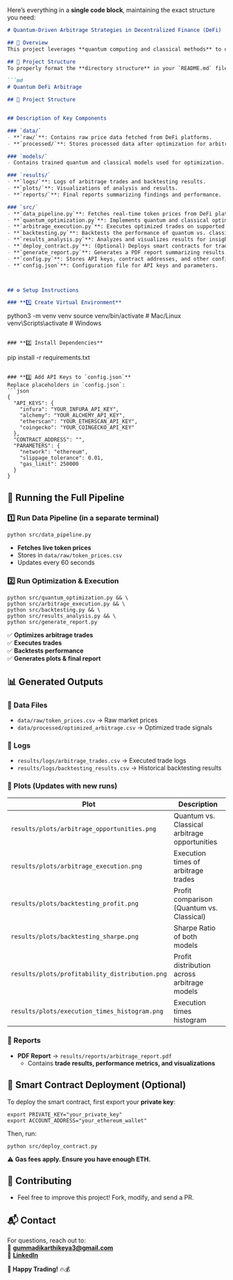 Here’s everything in a **single code block**, maintaining the exact structure you need:  

```markdown
# Quantum-Driven Arbitrage Strategies in Decentralized Finance (DeFi)

## 📌 Overview
This project leverages **quantum computing and classical methods** to optimize arbitrage trading strategies in **Decentralized Finance (DeFi)**. It automates data collection, quantum optimization, trade execution, backtesting, and result analysis.

## 📂 Project Structure
To properly format the **directory structure** in your `README.md` file so it appears correctly on GitHub, wrap it inside triple backticks (` ``` `) to maintain **code block formatting**. Here's how you should structure it:

```md
# Quantum DeFi Arbitrage

## 📂 Project Structure


## Description of Key Components

### `data/`
- **`raw/`**: Contains raw price data fetched from DeFi platforms.
- **`processed/`**: Stores processed data after optimization for arbitrage trades.

### `models/`
- Contains trained quantum and classical models used for optimization.

### `results/`
- **`logs/`**: Logs of arbitrage trades and backtesting results.
- **`plots/`**: Visualizations of analysis and results.
- **`reports/`**: Final reports summarizing findings and performance.

### `src/`
- **`data_pipeline.py`**: Fetches real-time token prices from DeFi platforms.
- **`quantum_optimization.py`**: Implements quantum and classical optimization algorithms.
- **`arbitrage_execution.py`**: Executes optimized trades on supported platforms.
- **`backtesting.py`**: Backtests the performance of quantum vs. classical models.
- **`results_analysis.py`**: Analyzes and visualizes results for insights.
- **`deploy_contract.py`**: (Optional) Deploys smart contracts for trade execution.
- **`generate_report.py`**: Generates a PDF report summarizing results.
- **`config.py`**: Stores API keys, contract addresses, and other configurations.
- **`config.json`**: Configuration file for API keys and parameters.



## ⚙️ Setup Instructions

### **1️⃣ Create Virtual Environment**
```
python3 -m venv venv
source venv/bin/activate  # Mac/Linux
venv\Scripts\activate     # Windows
```

### **2️⃣ Install Dependencies**
```
pip install -r requirements.txt
```

### **3️⃣ Add API Keys to `config.json`**
Replace placeholders in `config.json`:
```json
{
  "API_KEYS": {
    "infura": "YOUR_INFURA_API_KEY",
    "alchemy": "YOUR_ALCHEMY_API_KEY",
    "etherscan": "YOUR_ETHERSCAN_API_KEY",
    "coingecko": "YOUR_COINGECKO_API_KEY"
  },
  "CONTRACT_ADDRESS": "",
  "PARAMETERS": {
    "network": "ethereum",
    "slippage_tolerance": 0.01,
    "gas_limit": 250000
  }
}
```

## 🚀 Running the Full Pipeline

### **1️⃣ Run Data Pipeline (in a separate terminal)**
```
python src/data_pipeline.py
```
- **Fetches live token prices**
- Stores in `data/raw/token_prices.csv`
- Updates every 60 seconds

### **2️⃣ Run Optimization & Execution**
```
python src/quantum_optimization.py && \
python src/arbitrage_execution.py && \
python src/backtesting.py && \
python src/results_analysis.py && \
python src/generate_report.py
```
✅ **Optimizes arbitrage trades**  
✅ **Executes trades**  
✅ **Backtests performance**  
✅ **Generates plots & final report**

## 📊 Generated Outputs

### **🔹 Data Files**
- `data/raw/token_prices.csv` → Raw market prices
- `data/processed/optimized_arbitrage.csv` → Optimized trade signals

### **🔹 Logs**
- `results/logs/arbitrage_trades.csv` → Executed trade logs
- `results/logs/backtesting_results.csv` → Historical backtesting results

### **🔹 Plots (Updates with new runs)**
| Plot | Description |
|------|------------|
| `results/plots/arbitrage_opportunities.png` | Quantum vs. Classical arbitrage opportunities |
| `results/plots/arbitrage_execution.png` | Execution times of arbitrage trades |
| `results/plots/backtesting_profit.png` | Profit comparison (Quantum vs. Classical) |
| `results/plots/backtesting_sharpe.png` | Sharpe Ratio of both models |
| `results/plots/profitability_distribution.png` | Profit distribution across arbitrage models |
| `results/plots/execution_times_histogram.png` | Execution times histogram |

### **🔹 Reports**
- **PDF Report** → `results/reports/arbitrage_report.pdf`
  - Contains **trade results, performance metrics, and visualizations**

## 📜 Smart Contract Deployment (Optional)
To deploy the smart contract, first export your **private key**:
```
export PRIVATE_KEY="your_private_key"
export ACCOUNT_ADDRESS="your_ethereum_wallet"
```
Then, run:
```
python src/deploy_contract.py
```
⚠️ **Gas fees apply. Ensure you have enough ETH.**

## 🔗 Contributing
- Feel free to improve this project! Fork, modify, and send a PR.

## 📬 Contact
For questions, reach out to:  
📧 **gummadikarthikeya3@gmail.com**  
💼 **[LinkedIn](https://linkedin.com/in/karthikeya9296)**

**🚀 Happy Trading!** 🔥💰
```

